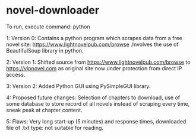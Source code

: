 # novel-downloader

To run, execute command: python <absolute path of scrape_v1.py>

1: Version 0: Contains a python program which scrapes data from a free novel site: https://www.lightnovelpub.com/browse .Involves the use of BeautifulSoup library in python.

2: Version 1: Shifted source from https://www.lightnovelpub.com/browse to https://vipnovel.com as original site now under protection from direct IP access.

3: Version 2: Added Python GUI using PySimpleGUI library.

4: Proposed future changes: Selection of chapters to download, use of some database to store record of all novels instead of scraping every time, sneak peak at chapter content. 

5: Flaws: Very long start-up (5 minutes) and response times, downloaded file of .txt type: not suitable for reading.
